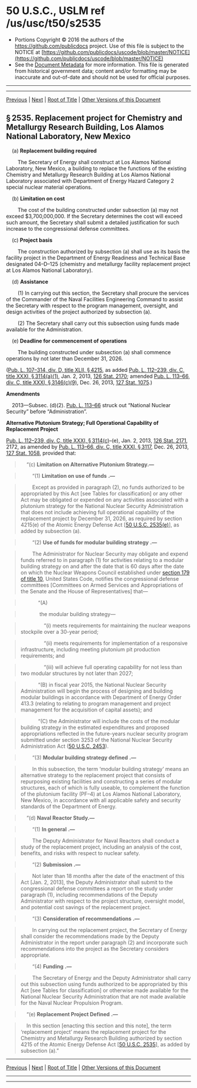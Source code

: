---
---

# 50 U.S.C., USLM ref /us/usc/t50/s2535

* Portions Copyright © 2016 the authors of the https://github.com/publicdocs project.
  Use of this file is subject to the NOTICE at [https://github.com/publicdocs/uscode/blob/master/NOTICE](https://github.com/publicdocs/uscode/blob/master/NOTICE)
* See the [Document Metadata](././../../../../../..//README.md) for more information.
  This file is generated from historical government data; content and/or formatting may be inaccurate and out-of-date and should not be used for official purposes.

----------
----------

[Previous](./../../../../../..//us/usc/t50/ch42/schII/ptA/m__us_usc_t50_s2534.md) | [Next](./../../../../../..//us/usc/t50/ch42/schII/ptA/m__us_usc_t50_s2536.md) | [Root of Title](./../../../../../../) | [Other Versions of this Document](https://publicdocs.github.io/go/links?ns=uslm&ref=%2Fus%2Fusc%2Ft50%2Fs2535)

## § 2535. Replacement project for Chemistry and Metallurgy Research Building, Los Alamos National Laboratory, New Mexico

    (a) __Replacement building required__ 

        The Secretary of Energy shall construct at Los Alamos National Laboratory, New Mexico, a building to replace the functions of the existing Chemistry and Metallurgy Research Building at Los Alamos National Laboratory associated with Department of Energy Hazard Category 2 special nuclear material operations.

    (b) __Limitation on cost__ 

        The cost of the building constructed under subsection (a) may not exceed $3,700,000,000. If the Secretary determines the cost will exceed such amount, the Secretary shall submit a detailed justification for such increase to the congressional defense committees.

    (c) __Project basis__ 

        The construction authorized by subsection (a) shall use as its basis the facility project in the Department of Energy Readiness and Technical Base designated 04–D–125 (chemistry and metallurgy facility replacement project at Los Alamos National Laboratory).

    (d) __Assistance__ 

        (1) In carrying out this section, the Secretary shall procure the services of the Commander of the Naval Facilities Engineering Command to assist the Secretary with respect to the program management, oversight, and design activities of the project authorized by subsection (a).

        (2) The Secretary shall carry out this subsection using funds made available for the Administration.

    (e) __Deadline for commencement of operations__ 

        The building constructed under subsection (a) shall commence operations by not later than December 31, 2026.

([Pub. L. 107–314, div. D, title XLII, § 4215][/us/pl/107/314/s4215], as added [Pub. L. 112–239, div. C, title XXXI, § 3114(a)(1)][/us/pl/112/239/s3114/a/1], Jan. 2, 2013, [126 Stat. 2170][/us/stat/126/2170]; amended [Pub. L. 113–66, div. C, title XXXI, § 3146(c)(9)][/us/pl/113/66/s3146/c/9], Dec. 26, 2013, [127 Stat. 1075][/us/stat/127/1075].)

 __Amendments__ 

    2013—Subsec. (d)(2). [Pub. L. 113–66][/us/pl/113/66] struck out “National Nuclear Security” before “Administration”.

 __Alternative Plutonium Strategy; Full Operational Capability of Replacement Project__ 

[Pub. L. 112–239, div. C, title XXXI, § 3114(c)][/us/pl/112/239/s3114/c]–(e), Jan. 2, 2013, [126 Stat. 2171][/us/stat/126/2171], 2172, as amended by [Pub. L. 113–66, div. C, title XXXI, § 3117][/us/pl/113/66/s3117], Dec. 26, 2013, [127 Stat. 1058][/us/stat/127/1058], provided that:

>     “(c) __Limitation on Alternative Plutonium Strategy.—__ 

>         “(1)  __Limitation on use of funds__  __.—__ 

>         Except as provided in paragraph (2), no funds authorized to be appropriated by this Act \[see Tables for classification\] or any other Act may be obligated or expended on any activities associated with a plutonium strategy for the National Nuclear Security Administration that does not include achieving full operational capability of the replacement project by December 31, 2026, as required by section 4215(e) of the Atomic Energy Defense Act \[[50 U.S.C. 2535(e)][/us/usc/t50/s2535/e]\], as added by subsection (a).

>         “(2)  __Use of funds for modular building strategy__  __.—__ 

>         The Administrator for Nuclear Security may obligate and expend funds referred to in paragraph (1) for activities relating to a modular building strategy on and after the date that is 60 days after the date on which the Nuclear Weapons Council established under [section 179 of title 10][/us/usc/t10/s179], United States Code, notifies the congressional defense committees \[Committees on Armed Services and Appropriations of the Senate and the House of Representatives\] that—

>             “(A)

>              the modular building strategy—

>                 “(i) meets requirements for maintaining the nuclear weapons stockpile over a 30-year period;

>                 “(ii) meets requirements for implementation of a responsive infrastructure, including meeting plutonium pit production requirements; and

>                 “(iii) will achieve full operating capability for not less than two modular structures by not later than 2027;

>             “(B) in fiscal year 2015, the National Nuclear Security Administration will begin the process of designing and building modular buildings in accordance with Department of Energy Order 413.3 (relating to relating to program management and project management for the acquisition of capital assets); and

>             “(C) the Administrator will include the costs of the modular building strategy in the estimated expenditures and proposed appropriations reflected in the future-years nuclear security program submitted under section 3253 of the National Nuclear Security Administration Act ([50 U.S.C. 2453][/us/usc/t50/s2453]).

>         “(3)  __Modular building strategy defined__  __.—__ 

>         In this subsection, the term ‘modular building strategy’ means an alternative strategy to the replacement project that consists of repurposing existing facilities and constructing a series of modular structures, each of which is fully useable, to complement the function of the plutonium facility (PF–4) at Los Alamos National Laboratory, New Mexico, in accordance with all applicable safety and security standards of the Department of Energy.

>     “(d) __Naval Reactor Study.—__ 

>         “(1)  __In general__  __.—__ 

>         The Deputy Administrator for Naval Reactors shall conduct a study of the replacement project, including an analysis of the cost, benefits, and risks with respect to nuclear safety.

>         “(2)  __Submission__  __.—__ 

>         Not later than 18 months after the date of the enactment of this Act \[Jan. 2, 2013\], the Deputy Administrator shall submit to the congressional defense committees a report on the study under paragraph (1), including recommendations of the Deputy Administrator with respect to the project structure, oversight model, and potential cost savings of the replacement project.

>         “(3)  __Consideration of recommendations__  __.—__ 

>         In carrying out the replacement project, the Secretary of Energy shall consider the recommendations made by the Deputy Administrator in the report under paragraph (2) and incorporate such recommendations into the project as the Secretary considers appropriate.

>         “(4)  __Funding__  __.—__ 

>         The Secretary of Energy and the Deputy Administrator shall carry out this subsection using funds authorized to be appropriated by this Act \[see Tables for classification\] or otherwise made available for the National Nuclear Security Administration that are not made available for the Naval Nuclear Propulsion Program.

>     “(e)  __Replacement Project Defined__  __.—__ 

>     In this section \[enacting this section and this note\], the term ‘replacement project’ means the replacement project for the Chemistry and Metallurgy Research Building authorized by section 4215 of the Atomic Energy Defense Act \[[50 U.S.C. 2535][/us/usc/t50/s2535]\], as added by subsection (a).”

----------

[Previous](./../../../../../..//us/usc/t50/ch42/schII/ptA/m__us_usc_t50_s2534.md) | [Next](./../../../../../..//us/usc/t50/ch42/schII/ptA/m__us_usc_t50_s2536.md) | [Root of Title](./../../../../../../) | [Other Versions of this Document](https://publicdocs.github.io/go/links?ns=uslm&ref=%2Fus%2Fusc%2Ft50%2Fs2535)

----------
----------

[/us/pl/107/314/s4215]: https://publicdocs.github.io/go/links?ns=uslm&ref=%2Fus%2Fpl%2F107%2F314%2Fs4215
[/us/pl/112/239/s3114/a/1]: https://publicdocs.github.io/go/links?ns=uslm&ref=%2Fus%2Fpl%2F112%2F239%2Fs3114%2Fa%2F1
[/us/stat/126/2170]: https://publicdocs.github.io/go/links?ns=uslm&ref=%2Fus%2Fstat%2F126%2F2170
[/us/pl/113/66/s3146/c/9]: https://publicdocs.github.io/go/links?ns=uslm&ref=%2Fus%2Fpl%2F113%2F66%2Fs3146%2Fc%2F9
[/us/stat/127/1075]: https://publicdocs.github.io/go/links?ns=uslm&ref=%2Fus%2Fstat%2F127%2F1075
[/us/pl/113/66]: https://publicdocs.github.io/go/links?ns=uslm&ref=%2Fus%2Fpl%2F113%2F66
[/us/pl/112/239/s3114/c]: https://publicdocs.github.io/go/links?ns=uslm&ref=%2Fus%2Fpl%2F112%2F239%2Fs3114%2Fc
[/us/stat/126/2171]: https://publicdocs.github.io/go/links?ns=uslm&ref=%2Fus%2Fstat%2F126%2F2171
[/us/pl/113/66/s3117]: https://publicdocs.github.io/go/links?ns=uslm&ref=%2Fus%2Fpl%2F113%2F66%2Fs3117
[/us/stat/127/1058]: https://publicdocs.github.io/go/links?ns=uslm&ref=%2Fus%2Fstat%2F127%2F1058
[/us/usc/t50/s2535/e]: https://publicdocs.github.io/go/links?ns=uslm&ref=%2Fus%2Fusc%2Ft50%2Fs2535%2Fe
[/us/usc/t10/s179]: https://publicdocs.github.io/go/links?ns=uslm&ref=%2Fus%2Fusc%2Ft10%2Fs179
[/us/usc/t50/s2453]: https://publicdocs.github.io/go/links?ns=uslm&ref=%2Fus%2Fusc%2Ft50%2Fs2453
[/us/usc/t50/s2535]: https://publicdocs.github.io/go/links?ns=uslm&ref=%2Fus%2Fusc%2Ft50%2Fs2535


